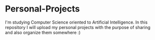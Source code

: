 # Personal-Projects
I'm studying Computer Science oriented to Artificial Intelligence. In this repository I will upload my personal projects with the purpose of sharing and also organize them somewhere :)
